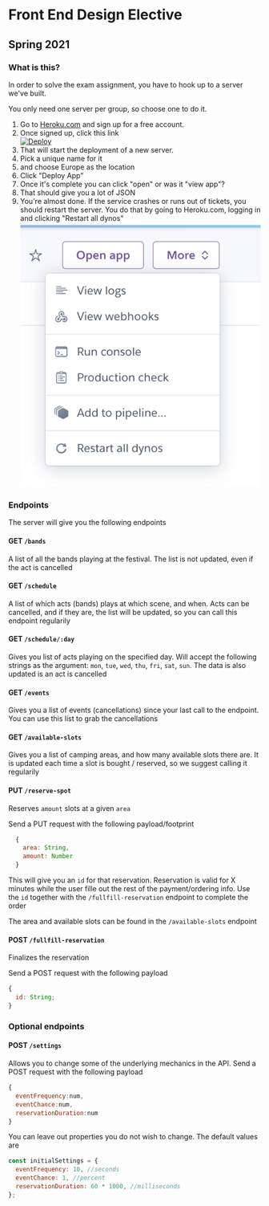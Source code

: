 # Front End Design Elective

## Spring 2021

### What is this?

In order to solve the exam assignment, you have to hook up to a server we've built.

You only need one server per group, so choose one to do it.

1. Go to <a href="https://heroku.com">Heroku.com</a> and sign up for a free account.
2. Once signed up, click this link <br><a href="https://heroku.com/deploy?template=https://github.com/jonasholbech/foofest/tree/master"><img src="https://www.herokucdn.com/deploy/button.svg" alt="Deploy"></a>
3. That will start the deployment of a new server.
4. Pick a unique name for it
5. and choose Europe as the location
6. Click "Deploy App"
7. Once it's complete you can click "open" or was it "view app"?
8. That should give you a lot of JSON
9. You're almost done. If the service crashes or runs out of tickets, you should restart the server. You do that by going to Heroku.com, logging in and clicking "Restart all dynos" <br><img src="restart.png">

### Endpoints

The server will give you the following endpoints

#### GET `/bands`

A list of all the bands playing at the festival. The list is not updated, even if the act is cancelled

#### GET `/schedule`

A list of which acts (bands) plays at which scene, and when. Acts can be cancelled, and if they are, the list will be updated, so you can call this endpoint regularily

#### GET `/schedule/:day`

Gives you list of acts playing on the specified day. Will accept the following strings as the argument:
`mon`, `tue`, `wed`, `thu`, `fri`, `sat`, `sun`. The data is also updated is an act is cancelled

#### GET `/events`

Gives you a list of events (cancellations) since your last call to the endpoint. You can use this list to grab the cancellations

#### GET `/available-slots`

Gives you a list of camping areas, and how many available slots there are. It is updated each time a slot is bought / reserved, so we suggest calling it regularily

#### PUT `/reserve-spot`

Reserves `amount` slots at a given `area`

Send a PUT request with the following payload/footprint

```js
  {
    area: String,
    amount: Number
  }
```

This will give you an `id` for that reservation. Reservation is valid for X minutes while the user fille out the rest of the payment/ordering info. Use the `id` together with the `/fullfill-reservation` endpoint to complete the order

The area and available slots can be found in the `/available-slots` endpoint

#### POST `/fullfill-reservation`

Finalizes the reservation

Send a POST request with the following payload

```js
{
  id: String;
}
```

### Optional endpoints

#### POST `/settings`

Allows you to change some of the underlying mechanics in the API.
Send a POST request with the following payload

```js
{
  eventFrequency:num,
  eventChance:num,
  reservationDuration:num
}
```

You can leave out properties you do not wish to change. The default values are

```js
const initialSettings = {
  eventFrequency: 10, //seconds
  eventChance: 1, //percent
  reservationDuration: 60 * 1000, //milliseconds
};
```
